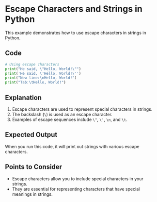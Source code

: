 # Escape Characters and Strings in Python

This example demonstrates how to use escape characters in strings in Python.

## Code

```python
# Using escape characters
print("He said, \"Hello, World!\"")
print('He said, \'Hello, World!\'')
print("New line:\nHello, World!")
print("Tab:\tHello, World!")
```

## Explanation

1. Escape characters are used to represent special characters in strings.
2. The backslash (`\`) is used as an escape character.
3. Examples of escape sequences include `\"`, `\'`, `\n`, and `\t`.

## Expected Output

When you run this code, it will print out strings with various escape characters.

## Points to Consider

- Escape characters allow you to include special characters in your strings.
- They are essential for representing characters that have special meanings in strings.
